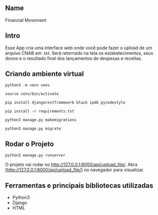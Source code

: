 ## Name
Financial Movement
## Intro

Esse App cria uma interface web onde você pode fazer o upload de um arquivo CNAB em .txt. Será retornado na tela os estabelecimentos, seus donos e o resultado final dos lançamentos de despesas e receitas.

## Criando ambiente virtual 

```shell
python3 -m venv venv

source venv/bin/activate

pip install djangorestframework black ipdb pycodestyle

pip install -r requirements.txt

python3 manage.py makemigrations

python3 manage.py migrate

```

## Rodar o Projeto

```shell
python3 manage.py runserver
```


O projeto vai rodar no http://127.0.0.1:8000/api/upload_file/.
Abra [http://127.0.0.1:8000/api/upload_file/] no navegador para visualizar.

## Ferramentas e principais bibliotecas utilizadas

- Python3 
- Django
- HTML
